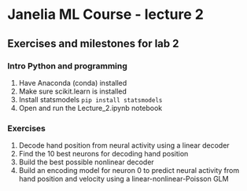 # Janelia ML Course - lecture 2

## Exercises and milestones for lab 2

### Intro Python and programming
1. Have Anaconda (conda) installed
2. Make sure scikit.learn is installed
3. Install statsmodels
	`pip install statsmodels`
4. Open and run the Lecture_2.ipynb notebook

### Exercises
1. Decode hand position from neural activity using a linear decoder
2. Find the 10 best neurons for decoding hand position
3. Build the best possible nonlinear decoder
4. Build an encoding model for neuron 0 to predict neural activity from hand position and velocity using a linear-nonlinear-Poisson GLM
